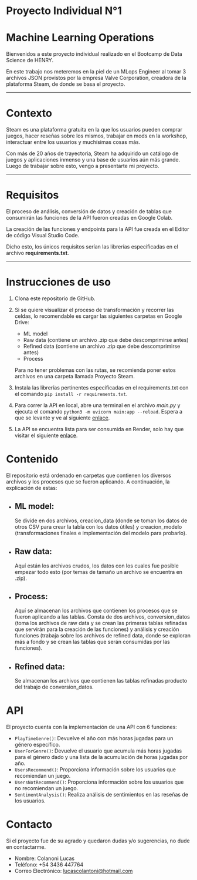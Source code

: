 # Proyecto Individual N°1 #
<h1>Machine Learning Operations</h1>

Bienvenidos a este proyecto individual realizado en el Bootcamp de Data Science de HENRY.</p>
En este trabajo nos meteremos en la piel de un MLops Engineer al tomar 3 archivos JSON provistos por la empresa Valve Corporation, creadora de la plataforma Steam, de donde se basa el proyecto.
<hr>

# Contexto
Steam es una plataforma gratuita en la que los usuarios pueden comprar juegos, hacer reseñas sobre los mismos, trabajar en mods en la workshop, interactuar entre los usuarios y muchísimas cosas más.
<p>
Con más de 20 años de trayectoria, Steam ha adquirido un catálogo de juegos y aplicaciones inmenso y una base de usuarios aún más grande. Luego de trabajar sobre esto, vengo a presentarte mi proyecto.
<hr>

# Requisitos
El proceso de análisis, conversión de datos y creación de tablas que consumirán las funciones de la API fueron creadas en Google Colab.

La creación de las funciones y endpoints para la API fue creada en el Editor de código Visual Studio Code.

Dicho esto, los únicos requisitos serían las librerías especificadas en el archivo **__requirements.txt__**.
<hr>

# Instrucciones de uso

1. Clona este repositorio de GitHub.
2. Si se quiere visualizar el proceso de transformación y recorrer las celdas, lo recomendable es cargar las siguientes carpetas en Google Drive:

   - ML model
   - Raw data (contiene un archivo .zip que debe descomprimirse antes)
   - Refined data (contiene un archivo .zip que debe descomprimirse antes)
   - Process

   Para no tener problemas con las rutas, se recomienda poner estos archivos en una carpeta llamada Proyecto Steam.

3. Instala las librerías pertinentes especificadas en el requirements.txt con el comando `pip install -r requirements.txt`.
4. Para correr la API en local, abre una terminal en el archivo *main.py* y ejecuta el comando `python3 -m uvicorn main:app --reload`. Espera a que se levante y ve al siguiente [enlace](http://127.0.0.1:8000/docs).
5. La API se encuentra lista para ser consumida en Render, solo hay que visitar el siguiente [enlace](https://trabajoprac1.onrender.com/docs).

# Contenido

El repositorio está ordenado en carpetas que contienen los diversos archivos y los procesos que se fueron aplicando. A continuación, la explicación de estas:

- ## ML model:
  Se divide en dos archivos, creacion_data (donde se toman los datos de otros CSV para crear la tabla con los datos útiles) y creacion_modelo (transformaciones finales e implementación del modelo para probarlo).

- ## Raw data:
  Aquí están los archivos crudos, los datos con los cuales fue posible empezar todo esto (por temas de tamaño un archivo se encuentra en .zip).

- ## Process:
  Aquí se almacenan los archivos que contienen los procesos que se fueron aplicando a las tablas. Consta de dos archivos, conversion_datos (toma los archivos de raw data y se crean las primeras tablas refinadas que servirán para la creación de las funciones) y análisis y creación funciones (trabaja sobre los archivos de refined data, donde se exploran más a fondo y se crean las tablas que serán consumidas por las funciones).

- ## Refined data:
  Se almacenan los archivos que contienen las tablas refinadas producto del trabajo de conversion_datos.

# API

El proyecto cuenta con la implementación de una API con 6 funciones:

- `PlayTimeGenre()`: Devuelve el año con más horas jugadas para un género específico.
- `UserForGenre()`: Devuelve el usuario que acumula más horas jugadas para el género dado y una lista de la acumulación de horas jugadas por año.
- `UsersRecommend()`: Proporciona información sobre los usuarios que recomiendan un juego.
- `UsersNotRecommend()`: Proporciona información sobre los usuarios que no recomiendan un juego.
- `SentimentAnalysis()`: Realiza análisis de sentimientos en las reseñas de los usuarios.

# Contacto

Si el proyecto fue de su agrado y quedaron dudas y/o sugerencias, no dude en contactarme.

- Nombre: Colanoni Lucas
- Teléfono: +54 3436 447764
- Correo Electrónico: lucascolantoni@hotmail.com
